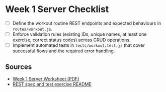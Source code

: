 # Week 1 Server Checklist

- [ ] Define the workout routine REST endpoints and expected behaviours in `routes/workout.js`.
- [ ] Enforce validation rules (existing IDs, unique names, at least one exercise, correct status codes) across CRUD operations.
- [ ] Implement automated tests in `tests/workout.test.js` that cover successful flows and the required error handling.

## Sources
- [Week 1 Server Worksheet (PDF)](../web-advanced/subject-info/sheets/1st-week/server/week1-server-en.pdf)
- [REST spec and test exercise README](../web-advanced/learning-tasks/1st-week/server/rest-spec-and-test-exercise/rest-spec-and-test-exercise/README.md)
